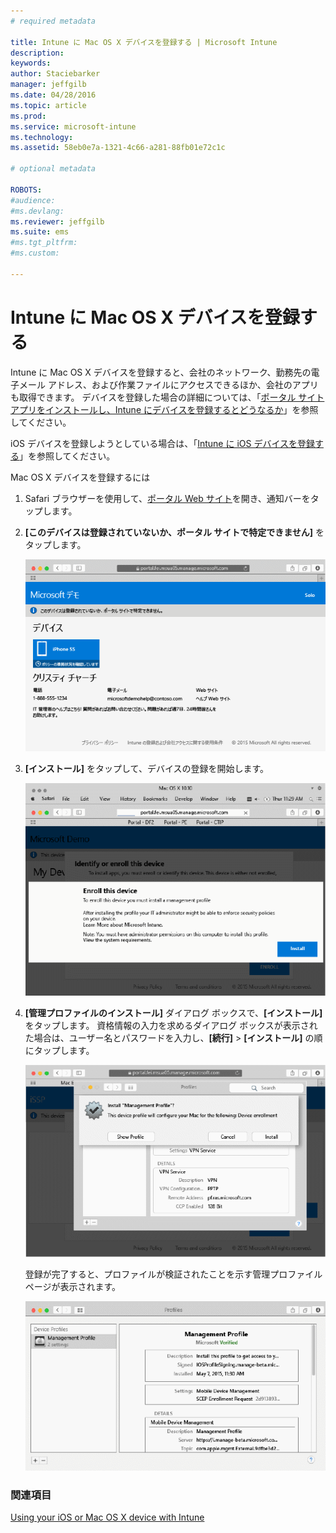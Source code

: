 ```yaml
---
# required metadata

title: Intune に Mac OS X デバイスを登録する | Microsoft Intune
description:
keywords:
author: Staciebarker
manager: jeffgilb
ms.date: 04/28/2016
ms.topic: article
ms.prod:
ms.service: microsoft-intune
ms.technology:
ms.assetid: 58eb0e7a-1321-4c66-a281-88fb01e72c1c

# optional metadata

ROBOTS:
#audience:
#ms.devlang:
ms.reviewer: jeffgilb
ms.suite: ems
#ms.tgt_pltfrm:
#ms.custom:

---
```



# Intune に Mac OS X デバイスを登録する

Intune に Mac OS X デバイスを登録すると、会社のネットワーク、勤務先の電子メール アドレス、および作業ファイルにアクセスできるほか、会社のアプリも取得できます。 デバイスを登録した場合の詳細については、「[ポータル サイト アプリをインストールし、Intune にデバイスを登録するとどうなるか](what-happens-if-you-install-the-company-portal-app-and-enroll-your-device-in-intune-ios.md)」を参照してください。

iOS デバイスを登録しようとしている場合は、「[Intune に iOS デバイスを登録する](enroll-your-device-in-intune-ios.md)」を参照してください。


Mac OS X デバイスを登録するには

1.  Safari ブラウザーを使用して、[ポータル Web サイト](https://portal.manage.microsoft.com)を開き、通知バーをタップします。

2.  **[このデバイスは登録されていないか、ポータル サイトで特定できません]** をタップします。

    ![device-not-enrolled](./media/1-macosx-enroll-tap-enroll.png) 

3.  **[インストール]** をタップして、デバイスの登録を開始します。

    ![tap-install-to-enroll](./media/2-macosx-enroll--install-button.png) 

4.  **[管理プロファイルのインストール]** ダイアログ ボックスで、**[インストール]** をタップします。 資格情報の入力を求めるダイアログ ボックスが表示された場合は、ユーザー名とパスワードを入力し、**[続行]** &gt; **[インストール]** の順にタップします。

    ![install-management-profile](./media/3-macosx-enroll-tap-install.png) 

    登録が完了すると、プロファイルが検証されたことを示す管理プロファイル ページが表示されます。

    ![management-profile-verified](./media/4-macosx-enroll-done.png) 

### 関連項目
[Using your iOS or Mac OS X device with Intune](using-your-ios-or-mac-os-x-device-with-intune.md)

<!--HONumber=May16_HO2-->


